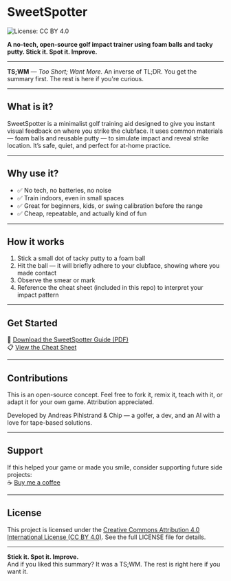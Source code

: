 # SweetSpotter

![License: CC BY 4.0](https://img.shields.io/badge/License-CC%20BY%204.0-lightgrey.svg)

**A no-tech, open-source golf impact trainer using foam balls and tacky putty. Stick it. Spot it. Improve.**

---

**TS;WM** — *Too Short; Want More.* An inverse of TL;DR. You get the summary first. The rest is here if you're curious.

---

## What is it?
SweetSpotter is a minimalist golf training aid designed to give you instant visual feedback on where you strike the clubface. It uses common materials — foam balls and reusable putty — to simulate impact and reveal strike location. It’s safe, quiet, and perfect for at-home practice.

---

## Why use it?

- ✅ No tech, no batteries, no noise  
- ✅ Train indoors, even in small spaces  
- ✅ Great for beginners, kids, or swing calibration before the range  
- ✅ Cheap, repeatable, and actually kind of fun  

---

## How it works

1. Stick a small dot of tacky putty to a foam ball  
2. Hit the ball — it will briefly adhere to your clubface, showing where you made contact  
3. Observe the smear or mark  
4. Reference the cheat sheet (included in this repo) to interpret your impact pattern  

---

## Get Started

📄 [Download the SweetSpotter Guide (PDF)](link-to-file)  
📋 [View the Cheat Sheet](link-to-image-or-markdown)  

---

## Contributions

This is an open-source concept. Feel free to fork it, remix it, teach with it, or adapt it for your own game. Attribution appreciated.

Developed by Andreas Pihlstrand & Chip — a golfer, a dev, and an AI with a love for tape-based solutions.

---

## Support

If this helped your game or made you smile, consider supporting future side projects:  
☕ [Buy me a coffee](https://your-link-here)

---

## License

This project is licensed under the [Creative Commons Attribution 4.0 International License (CC BY 4.0)](https://creativecommons.org/licenses/by/4.0/). See the full LICENSE file for details.

---

**Stick it. Spot it. Improve.**  
And if you liked this summary? It was a TS;WM. The rest is right here if you want it.
